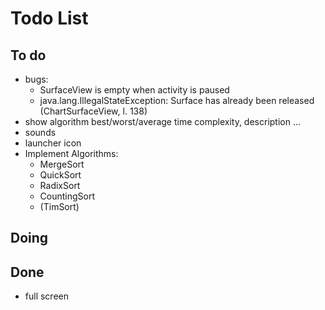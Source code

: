 # Todo List

## To do

+ bugs:
  + SurfaceView is empty when activity is paused
  + java.lang.IllegalStateException: Surface has already been released
    (ChartSurfaceView, l. 138)
+ show algorithm best/worst/average time complexity, description ...
+ sounds
+ launcher icon
+ Implement Algorithms:
  + MergeSort
  + QuickSort
  + RadixSort
  + CountingSort
  + (TimSort)

## Doing

## Done

+ full screen